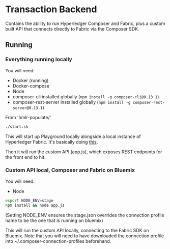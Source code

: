 # Transaction Backend

Contains the ability to run Hyperledger Composer and Fabric, plus a custom built API that connects directly to Fabric via the Composer SDK.

## Running

### Everything running locally

You will need:

* Docker (running)
* Docker-compose
* Node
* composer-cli installed globally (`npm install -g composer-cli@0.13.1`)
* composer-rest-server installed globally (`npm install -g composer-rest-server@0.13.1`)

From 'hmlr-populate/'
```bash
./start.sh
```

This will start up Playground locally alongside a local instance of Hyperledger Fabric. It's basically doing [this](https://hyperledger.github.io/composer/installing/using-playground-locally.html).

Then it will run the custom API (app.js), which exposes REST endpoints for the front end to hit.

### Custom API local, Composer and Fabric on Bluemix

You will need:

* Node

```bash
export NODE_ENV=stage
npm install && node app.js
```

(Setting NODE_ENV ensures the stage.json overrides the connection profile name to be the one that is running on bluemix)

This will run the custom API locally, connecting to the Fabric SDK on Bluemix. Note that you will need to have downloaded the connection profile into ~/.composer-connection-profiles beforehand.
